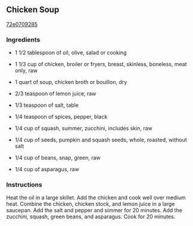 ## Chicken Soup

[72e0709285](http://www.epicurious.com/recipes/food/views/chicken-soup-378744)

### Ingredients

 - 1 1/2 tablespoon of oil, olive, salad or cooking

 - 1 1/3 cup of chicken, broiler or fryers, breast, skinless, boneless, meat only, raw

 - 1 quart of soup, chicken broth or bouillon, dry

 - 2/3 teaspoon of lemon juice, raw

 - 1/3 teaspoon of salt, table

 - 1/4 teaspoon of spices, pepper, black

 - 1/4 cup of squash, summer, zucchini, includes skin, raw

 - 1/4 cup of seeds, pumpkin and squash seeds, whole, roasted, without salt

 - 1/4 cup of beans, snap, green, raw

 - 1/4 cup of asparagus, raw

### Instructions

Heat the oil in a large skillet. Add the chicken and cook well over medium heat. Combine the chicken, chicken stock, and lemon juice in a large saucepan. Add the salt and pepper and simmer for 20 minutes. Add the zucchini, squash, green beans, and asparagus. Cook for 20 minutes.